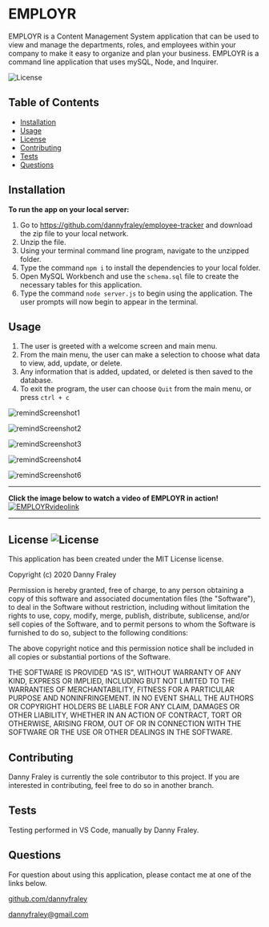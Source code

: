 # EMPLOYR

EMPLOYR is a Content Management System application that can be used to view and manage the departments, roles, and employees within your company to make it easy to organize and plan your business. EMPLOYR is a command line application that uses mySQL, Node, and Inquirer.

![License](https://img.shields.io/badge/LICENSE-MIT-red.svg)

## Table of Contents
* [Installation](#installation)
* [Usage](#usage)
* [License](#license)
* [Contributing](#contributing)
* [Tests](#tests)
* [Questions](#questions)

## Installation
**To run the app on your local server:**
1. Go to https://github.com/dannyfraley/employee-tracker and download the zip file to your local network.
2. Unzip the file.
3. Using your terminal command line program, navigate to the unzipped folder.
4. Type the command `npm i` to install the dependencies to your local folder.
5. Open MySQL Workbench and use the `schema.sql` file to create the necessary tables for this application.
6. Type the command `node server.js` to begin using the application. The user prompts will now begin to appear in the terminal.

## Usage
1. The user is greeted with a welcome screen and main menu.
2. From the main menu, the user can make a selection to choose what data to view, add, update, or delete.
3. Any information that is added, updated, or deleted is then saved to the database.
4. To exit the program, the user can choose `Quit` from the main menu, or press `ctrl + c`

![remindScreenshot1](./assets/remindScreenshot1.png)

![remindScreenshot2](./assets/remindScreenshot2.png)

![remindScreenshot3](./assets/remindScreenshot3.png)

![remindScreenshot4](./assets/remindScreenshot4.png)

![remindScreenshot6](./assets/remindScreenshot6.png)

<hr>

**Click the image below to watch a video of EMPLOYR in action!**
[![EMPLOYRvideolink](https://img.youtube.com/vi/9rq2H97cziY/0.jpg)](https://youtu.be/9rq2H97cziY) 

<hr>


## License ![License](https://img.shields.io/badge/LICENSE-MIT-red.svg)
This application has been created under the MIT License license.

Copyright (c) 2020 Danny Fraley

Permission is hereby granted, free of charge, to any person obtaining a copy
of this software and associated documentation files (the "Software"), to deal
in the Software without restriction, including without limitation the rights
to use, copy, modify, merge, publish, distribute, sublicense, and/or sell
copies of the Software, and to permit persons to whom the Software is
furnished to do so, subject to the following conditions:

The above copyright notice and this permission notice shall be included in all
copies or substantial portions of the Software.

THE SOFTWARE IS PROVIDED "AS IS", WITHOUT WARRANTY OF ANY KIND, EXPRESS OR
IMPLIED, INCLUDING BUT NOT LIMITED TO THE WARRANTIES OF MERCHANTABILITY,
FITNESS FOR A PARTICULAR PURPOSE AND NONINFRINGEMENT. IN NO EVENT SHALL THE
AUTHORS OR COPYRIGHT HOLDERS BE LIABLE FOR ANY CLAIM, DAMAGES OR OTHER
LIABILITY, WHETHER IN AN ACTION OF CONTRACT, TORT OR OTHERWISE, ARISING FROM,
OUT OF OR IN CONNECTION WITH THE SOFTWARE OR THE USE OR OTHER DEALINGS IN THE
SOFTWARE.

## Contributing
Danny Fraley is currently the sole contributor to this project. If you are interested in contributing, feel free to do so in another branch.

## Tests
Testing performed in VS Code, manually by Danny Fraley.

## Questions
For question about using this application, please contact me at one of the links below.

<a href='https://www.github.com/dannyfraley'>github.com/dannyfraley</a>

<a href='mailto:dannyfraley@gmail.com'>dannyfraley@gmail.com</a>
